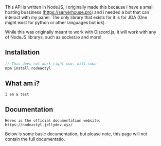 This API is written in NodeJS, i originally made this because i have a small hosting bussiness (https://serverhouse.pro) and i needed a bot that can interact with my panel. The only library that exists for it is for JDA (One might exist for python or other languages but idk). 

While this was originally meant to work with Discord.js, it will work with any of NodeJS librarys, such as socket.io and more!.

## Installation
```javascript
// This does not work right now, will soon
npm install nodeactyl
```
## What am i?
`I am a test`

## Documentation
`Heres is the official documentation website: https://nodeactyl.jellydev.xyz/`

Below is some basic documentation, but please note, this page will not contain 
the full documentatio.
